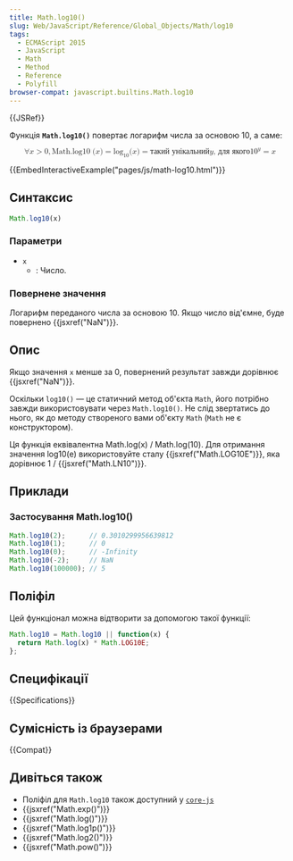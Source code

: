 ```yaml
---
title: Math.log10()
slug: Web/JavaScript/Reference/Global_Objects/Math/log10
tags:
  - ECMAScript 2015
  - JavaScript
  - Math
  - Method
  - Reference
  - Polyfill
browser-compat: javascript.builtins.Math.log10
---
```

{{JSRef}}

Функція **`Math.log10()`** повертає логарифм числа за основою 10, а саме:

<math display="block"><semantics><mrow><mo>∀</mo>
<mi>x</mi>
<mo>></mo>
<mn>0</mn>
<mo>,</mo>
<mstyle mathvariant="monospace"><mrow><mo lspace="0em" rspace="thinmathspace">Math.log10</mo>
<mo stretchy="false">(</mo>
<mi>x</mi>
<mo stretchy="false">)</mo>
</mrow></mstyle><mo>=</mo>
<msub><mo lspace="0em" rspace="0em">log</mo>
<mn>10</mn>
</msub><mo stretchy="false">(</mo>
<mi>x</mi>
<mo stretchy="false">)</mo>
<mo>=</mo>
<mtext>такий унікальний</mtext>
<mspace width="thickmathspace"></mspace><mi>y</mi>
<mspace width="thickmathspace"></mspace><mtext>, для якого</mtext>
<mspace width="thickmathspace"></mspace><msup><mn>10</mn>
<mi>y</mi>
</msup><mo>=</mo>
<mi>x</mi>
</mrow><annotation encoding="TeX">\forall x > 0, \mathtt{\operatorname{Math.log10}(x)} =
\log_{10}(x) = \text{the unique} \; y \; \text{such that} \; 10^y = x</annotation></semantics></math>

{{EmbedInteractiveExample("pages/js/math-log10.html")}}

## Синтаксис

```js
Math.log10(x)
```

### Параметри

- `x`
  - : Число.

### Повернене значення

Логарифм переданого числа за основою 10. Якщо число від'ємне, буде повернено {{jsxref("NaN")}}.

## Опис

Якщо значення `x` менше за 0, повернений результат завжди дорівнює {{jsxref("NaN")}}.

Оскільки `log10()` — це статичний метод об'єкта `Math`, його потрібно завжди використовувати через `Math.log10()`. Не слід звертатись до нього, як до методу створеного вами об'єкту `Math` (`Math` не є конструктором).

Ця функція еквівалентна Math.log(x) / Math.log(10). Для отримання значення log10(e) використовуйте сталу {{jsxref("Math.LOG10E")}}, яка дорівнює 1 / {{jsxref("Math.LN10")}}.

## Приклади

### Застосування Math.log10()

```js
Math.log10(2);      // 0.3010299956639812
Math.log10(1);      // 0
Math.log10(0);      // -Infinity
Math.log10(-2);     // NaN
Math.log10(100000); // 5
```

## Поліфіл

Цей функціонал можна відтворити за допомогою такої функції:

```js
Math.log10 = Math.log10 || function(x) {
  return Math.log(x) * Math.LOG10E;
};
```

## Специфікації

{{Specifications}}

## Сумісність із браузерами

{{Compat}}

## Дивіться також

- Поліфіл для `Math.log10` також доступний у [`core-js`](https://github.com/zloirock/core-js#ecmascript-math)
- {{jsxref("Math.exp()")}}
- {{jsxref("Math.log()")}}
- {{jsxref("Math.log1p()")}}
- {{jsxref("Math.log2()")}}
- {{jsxref("Math.pow()")}}

